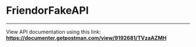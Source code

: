 # FriendorFakeAPI

----

View API documentation using this link:
**https://documenter.getpostman.com/view/9192681/TVzaAZMH**

